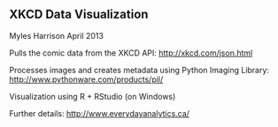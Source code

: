 XKCD Data Visualization
-----------------------

Myles Harrison
April 2013

Pulls the comic data from the XKCD API: http://xkcd.com/json.html

Processes images and creates metadata using Python Imaging Library: http://www.pythonware.com/products/pil/

Visualization using R + RStudio (on Windows)

Further details: http://www.everydayanalytics.ca/
